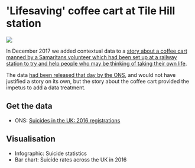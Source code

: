 # 'Lifesaving' coffee cart at Tile Hill station

![](https://ichef-1.bbci.co.uk/news/624/cpsprodpb/B7B1/production/_99252074_datapic-suicidestats_birmingham-xa9sc-nc.png)

In December 2017 we added contextual data to a [story about a coffee cart manned by a Samaritans volunteer which had been set up at a railway station to try and help people who may be thinking of taking their own life](http://www.bbc.co.uk/news/uk-england-coventry-warwickshire-42395671).

The data [had been released that day by the ONS](https://www.ons.gov.uk/peoplepopulationandcommunity/birthsdeathsandmarriages/deaths/bulletins/suicidesintheunitedkingdom/2016registrations), and would not have justified a story on its own, but the story about the coffee cart provided the impetus to add a data treatment. 

## Get the data 

* ONS: [Suicides in the UK: 2016 registrations
](https://www.ons.gov.uk/peoplepopulationandcommunity/birthsdeathsandmarriages/deaths/bulletins/suicidesintheunitedkingdom/2016registrations)

## Visualisation

* Infographic: Suicide statistics
* Bar chart: Suicide rates across the UK in 2016
